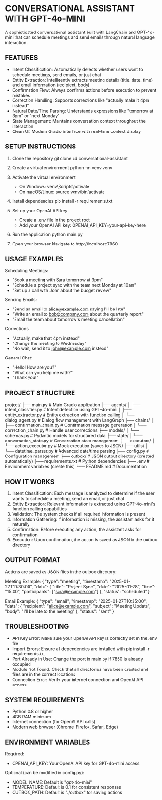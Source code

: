 CONVERSATIONAL ASSISTANT WITH GPT-4o-MINI
==========================================

A sophisticated conversational assistant built with LangChain and GPT-4o-mini that can schedule meetings and send emails through natural language interaction.


FEATURES
--------

* Intent Classification: Automatically detects whether users want to schedule meetings, send emails, or just chat
* Entity Extraction: Intelligently extracts meeting details (title, date, time) and email information (recipient, body)
* Confirmation Flow: Always confirms actions before execution to prevent mistakes
* Correction Handling: Supports corrections like "actually make it 4pm instead"
* Natural Date/Time Parsing: Understands expressions like "tomorrow at 3pm" or "next Monday"
* State Management: Maintains conversation context throughout the interaction
* Clean UI: Modern Gradio interface with real-time context display


SETUP INSTRUCTIONS
------------------

1. Clone the repository
   git clone <repository-url>
   cd conversational-assistant

2. Create a virtual environment
   python -m venv venv

3. Activate the virtual environment
   - On Windows:
     venv\Scripts\activate
   - On macOS/Linux:
     source venv/bin/activate

4. Install dependencies
   pip install -r requirements.txt

5. Set up your OpenAI API key
   - Create a .env file in the project root
   - Add your OpenAI API key:
     OPENAI_API_KEY=your-api-key-here

6. Run the application
   python main.py

7. Open your browser
   Navigate to http://localhost:7860


USAGE EXAMPLES
--------------

Scheduling Meetings:
- "Book a meeting with Sara tomorrow at 3pm"
- "Schedule a project sync with the team next Monday at 10am"
- "Set up a call with John about the budget review"

Sending Emails:
- "Send an email to alice@example.com saying I'll be late"
- "Write an email to bob@company.com about the quarterly report"
- "Email the team about tomorrow's meeting cancellation"

Corrections:
- "Actually, make that 4pm instead"
- "Change the meeting to Wednesday"
- "No wait, send it to john@example.com instead"

General Chat:
- "Hello! How are you?"
- "What can you help me with?"
- "Thank you!"


PROJECT STRUCTURE
-----------------

project/
├── main.py                     # Main Gradio application
├── agents/
│   ├── intent_classifier.py   # Intent detection using GPT-4o-mini
│   ├── entity_extractor.py    # Entity extraction with function calling
│   └── dialog_agent.py        # Dialog flow management with LangGraph
├── chains/
│   ├── confirmation_chain.py  # Confirmation message generation
│   └── correction_chain.py    # Handle user corrections
├── models/
│   └── schemas.py             # Pydantic models for structured data
├── state/
│   └── conversation_state.py  # Conversation state management
├── executors/
│   └── action_executor.py     # Mock execution (saves to JSON)
├── utils/
│   └── datetime_parser.py     # Advanced date/time parsing
├── config.py                  # Configuration management
├── outbox/                    # JSON output directory (created automatically)
├── requirements.txt           # Python dependencies
├── .env                       # Environment variables (create this)
└── README.md                  # Documentation


HOW IT WORKS
------------

1. Intent Classification: Each message is analyzed to determine if the user wants to schedule a meeting, send an email, or just chat
2. Entity Extraction: Relevant information is extracted using GPT-4o-mini's function calling capabilities
3. Validation: The system checks if all required information is present
4. Information Gathering: If information is missing, the assistant asks for it naturally
5. Confirmation: Before executing any action, the assistant asks for confirmation
6. Execution: Upon confirmation, the action is saved as JSON in the outbox directory


OUTPUT FORMAT
-------------

Actions are saved as JSON files in the outbox directory:

Meeting Example:
{
  "type": "meeting",
  "timestamp": "2025-01-27T10:30:00",
  "data": {
    "title": "Project Sync",
    "date": "2025-01-28",
    "time": "15:00",
    "participants": ["sara@example.com"]
  },
  "status": "scheduled"
}

Email Example:
{
  "type": "email",
  "timestamp": "2025-01-27T10:35:00",
  "data": {
    "recipient": "alice@example.com",
    "subject": "Meeting Update",
    "body": "I'll be late to the meeting"
  },
  "status": "sent"
}


TROUBLESHOOTING
---------------

* API Key Error: Make sure your OpenAI API key is correctly set in the .env file
* Import Errors: Ensure all dependencies are installed with pip install -r requirements.txt
* Port Already in Use: Change the port in main.py if 7860 is already occupied
* Module Not Found: Check that all directories have been created and files are in the correct locations
* Connection Error: Verify your internet connection and OpenAI API access


SYSTEM REQUIREMENTS
-------------------

* Python 3.8 or higher
* 4GB RAM minimum
* Internet connection (for OpenAI API calls)
* Modern web browser (Chrome, Firefox, Safari, Edge)


ENVIRONMENT VARIABLES
---------------------

Required:
* OPENAI_API_KEY: Your OpenAI API key for GPT-4o-mini access

Optional (can be modified in config.py):
* MODEL_NAME: Default is "gpt-4o-mini"
* TEMPERATURE: Default is 0.1 for consistent responses
* OUTBOX_PATH: Default is "./outbox" for saving actions

